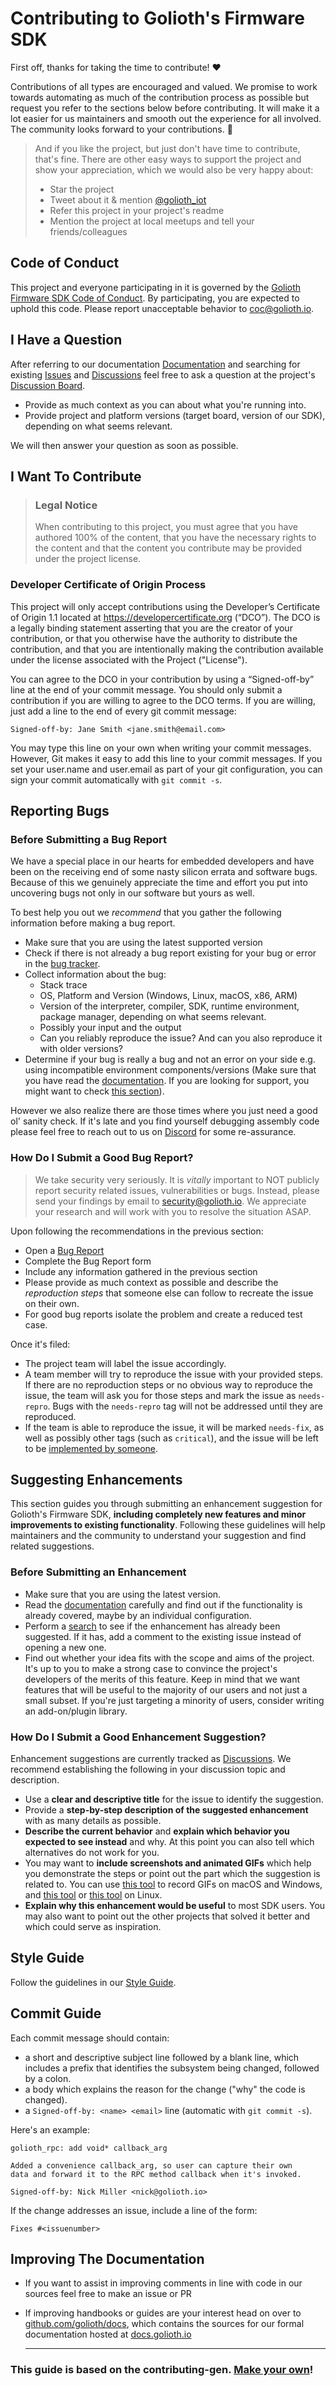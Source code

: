 # Contributing to Golioth's Firmware SDK

First off, thanks for taking the time to contribute! ❤️

Contributions of all types are encouraged and valued.
We promise to work towards automating as much of the contribution process
as possible but request you refer to the sections below before contributing. It will make it a
lot easier for us maintainers and smooth out the experience for all involved. The community looks
forward to your contributions. 🎉

> And if you like the project, but just don't have time to contribute, that's fine.
> There are other easy ways to support the project and show your appreciation,
> which we would also be very happy about:
> - Star the project
> - Tweet about it & mention [@golioth_iot](https://twitter.com/golioth_iot)
> - Refer this project in your project's readme
> - Mention the project at local meetups and tell your friends/colleagues

## Code of Conduct

This project and everyone participating in it is governed by the
[Golioth Firmware SDK Code of Conduct](https://github.com/golioth/golioth-firmware-sdk/blob/main/CODE_OF_CONDUCT.md).
By participating, you are expected to uphold this code. Please report unacceptable behavior
to <coc@golioth.io>.

## I Have a Question

After referring to our documentation [Documentation](https://docs.golioth.io) and searching for
existing [Issues](https://github.com/golioth/golioth-firmware-sdk/issues) and
[Discussions](https://github.com/golioth/golioth-firmware-sdk/discussions) feel free to ask a question
at the project's [Discussion Board](https://github.com/golioth/golioth-firmware-sdk/discussions/new?category=q-a).

- Provide as much context as you can about what you're running into.
- Provide project and platform versions (target board, version of our SDK), depending on what seems relevant.

We will then answer your question as soon as possible.

## I Want To Contribute

> ### Legal Notice
> When contributing to this project, you must agree that you have authored 100% of the content,
> that you have the necessary rights to the content and that the content you contribute may be
> provided under the project license.

### Developer Certificate of Origin Process

This project will only accept contributions using the Developer’s Certificate of Origin 1.1 located
at https://developercertificate.org (“DCO”). The DCO is a legally binding statement asserting that
you are the creator of your contribution, or that you otherwise have the authority to distribute
the contribution, and that you are intentionally making the contribution available under the
license associated with the Project ("License").

You can agree to the DCO in your contribution by using a “Signed-off-by” line at the end of your
commit message. You should only submit a contribution if you are willing to agree to the DCO terms.
If you are willing, just add a line to the end of every git commit message:

```
Signed-off-by: Jane Smith <jane.smith@email.com>
```

You may type this line on your own when writing your commit messages. However, Git makes it easy
to add this line to your commit messages. If you set your user.name and user.email as part of your
git configuration, you can sign your commit automatically with `git commit -s`.

## Reporting Bugs

### Before Submitting a Bug Report

We have a special place in our hearts for embedded developers and have been on the receiving
end of some nasty silicon errata and software bugs. Because of this we genuinely appreciate the
time and effort you put into uncovering bugs not only in our software but yours as well.

To best help you out we *recommend* that you gather the following information before making a bug report.

- Make sure that you are using the latest supported version
- Check if there is not already a bug report existing for your bug or error in the [bug tracker](https://github.com/golioth/golioth-firmware-sdk/issues?q=label%3Abug).
- Collect information about the bug:
  - Stack trace
  - OS, Platform and Version (Windows, Linux, macOS, x86, ARM)
  - Version of the interpreter, compiler, SDK, runtime environment, package manager, depending on what seems relevant.
  - Possibly your input and the output
  - Can you reliably reproduce the issue? And can you also reproduce it with older versions?
- Determine if your bug is really a bug and not an error on your side e.g. using incompatible
  environment components/versions (Make sure that you have read the [documentation](https://docs.golioth.io).
  If you are looking for support, you might want to check [this section](#i-have-a-question)).

However we also realize there are those times where you just need a good ol' sanity check.
If it's late and you find yourself debugging assembly code please feel free to reach out to us
on [Discord](https://discord.com/invite/qKjmvzMVYR) for some re-assurance.


### How Do I Submit a Good Bug Report?

> We take security very seriously. It is *vitally* important to NOT publicly report
> security related issues, vulnerabilities or bugs. Instead, please send your findings
> by email to <security@golioth.io>. We appreciate your research and will work with you
> to resolve the situation ASAP.
<!-- You may add a PGP key to allow the messages to be sent encrypted as well. -->

Upon following the recommendations in the previous section:

- Open a [Bug Report](https://github.com/golioth/golioth-firmware-sdk/issues/new/choose)
- Complete the Bug Report form
- Include any information gathered in the previous section
- Please provide as much context as possible and describe the *reproduction steps* that someone
  else can follow to recreate the issue on their own.
- For good bug reports isolate the problem and create a reduced test case.

Once it's filed:

- The project team will label the issue accordingly.
- A team member will try to reproduce the issue with your provided steps. If there are no
  reproduction steps or no obvious way to reproduce the issue, the team will ask you for
  those steps and mark the issue as `needs-repro`. Bugs with the `needs-repro` tag will not be
  addressed until they are reproduced.
- If the team is able to reproduce the issue, it will be marked `needs-fix`, as well as possibly
  other tags (such as `critical`), and the issue will be left to be [implemented by someone](#your-first-code-contribution).

<!-- You might want to create an issue template for bugs and errors that can be used as a guide and that defines the structure of the information to be included. If you do so, reference it here in the description. -->

## Suggesting Enhancements

This section guides you through submitting an enhancement suggestion for Golioth's Firmware SDK,
**including completely new features and minor improvements to existing functionality**.
Following these guidelines will help maintainers and the community to understand your suggestion
and find related suggestions.

### Before Submitting an Enhancement

- Make sure that you are using the latest version.
- Read the [documentation](https://docs.golioth.io) carefully and find out if the functionality is
  already covered, maybe by an individual configuration.
- Perform a [search](https://github.com/golioth/golioth-firmware-sdk/issues) to see if the
  enhancement has already been suggested. If it has, add a comment to the existing issue instead
  of opening a new one.
- Find out whether your idea fits with the scope and aims of the project. It's up to you to make a
  strong case to convince the project's developers of the merits of this feature. Keep in mind
  that we want features that will be useful to the majority of our users and not just a small subset.
  If you're just targeting a minority of users, consider writing an add-on/plugin library.

### How Do I Submit a Good Enhancement Suggestion?

Enhancement suggestions are currently tracked as [Discussions](https://github.com/golioth/golioth-firmware-sdk/discussions).
We recommend establishing the following in your discussion topic and description.

- Use a **clear and descriptive title** for the issue to identify the suggestion.
- Provide a **step-by-step description of the suggested enhancement** with as many details as possible.
- **Describe the current behavior** and **explain which behavior you expected to see instead** and
  why. At this point you can also tell which alternatives do not work for you.
- You may want to **include screenshots and animated GIFs** which help you demonstrate the steps
  or point out the part which the suggestion is related to. You can use
  [this tool](https://www.cockos.com/licecap/) to record GIFs on macOS and Windows, and
  [this tool](https://github.com/colinkeenan/silentcast) or
  [this tool](https://github.com/GNOME/byzanz) on Linux. <!-- this should only be included if the project has a GUI -->
- **Explain why this enhancement would be useful** to most SDK users. You may also want to point
  out the other projects that solved it better and which could serve as inspiration.

<!-- You might want to create an issue template for enhancement suggestions that can be used as a guide and that defines the structure of the information to be included. If you do so, reference it here in the description. -->

## Style Guide

Follow the guidelines in our [Style Guide](docs/Style_Guide.md).

## Commit Guide

Each commit message should contain:

* a short and descriptive subject line followed by a blank line, which includes a
  prefix that identifies the subsystem being changed, followed by a colon.
* a body which explains the reason for the change ("why" the code is changed).
* a `Signed-off-by: <name> <email>` line (automatic with `git commit -s`).

Here's an example:

```
golioth_rpc: add void* callback_arg

Added a convenience callback_arg, so user can capture their own
data and forward it to the RPC method callback when it's invoked.

Signed-off-by: Nick Miller <nick@golioth.io>
```

If the change addresses an issue, include a line of the form:

```
Fixes #<issuenumber>
```

## Improving The Documentation

- If you want to assist in improving comments in line with code in our sources feel free to make an issue or PR
- If improving handbooks or guides are your interest head on over to [github.com/golioth/docs](https://github.com/golioth/docs), which contains the sources for our formal documentation hosted at [docs.golioth.io](https://docs.golioth.io/)

    ----
### This guide is based on the **contributing-gen**. [Make your own](https://github.com/bttger/contributing-gen)!
